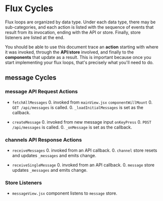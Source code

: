 # Flux Cycles

Flux loops are organized by data type. Under each data type, there may
be sub-categories, and each action is listed with the sequence of events
that result from its invocation, ending with the API or store. Finally,
store listeners are listed at the end.

You should be able to use this document trace an **action** starting
with where it was invoked, through the **API**/**store** involved, and
finally to the **components** that update as a result. This is important
because once you start implementing your flux loops, that's precisely
what you'll need to do.


## message Cycles

### message API Request Actions

* `fetchAllMessages`
  0. invoked from `mainView.jsx` `componentWillMount`
  0. `GET /api/messages` is called.
  0. `_loadInitialMessages` is set as the callback.

* `createMessage`
  0. invoked from new message input `onKeyPress`
  0. `POST /api/messages` is called.
  0. `_onMessage` is set as the callback.

### channels API Response Actions

* `receiveMessages`
  0. invoked from an API callback.
  0. `channel` store resets and updates `_messages` and emits change.

* `receiveSingleMessage`
  0. invoked from an API callback.
  0. `message` store updates `_messages` and emits change.

### Store Listeners

* `messageView.jsx` component listens to `message` store.

